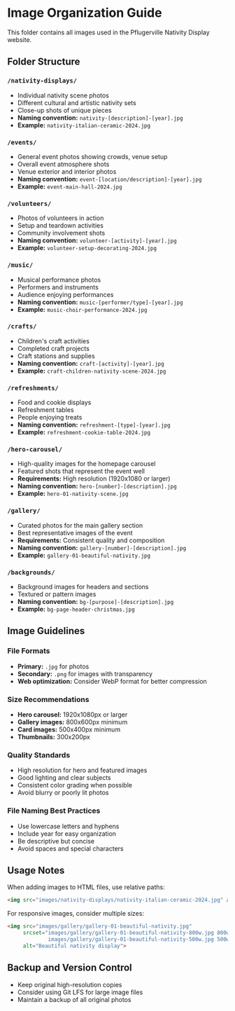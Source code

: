 # Image Organization Guide

This folder contains all images used in the Pflugerville Nativity Display website.

## Folder Structure

### `/nativity-displays/`
- Individual nativity scene photos
- Different cultural and artistic nativity sets
- Close-up shots of unique pieces
- **Naming convention:** `nativity-[description]-[year].jpg`
- **Example:** `nativity-italian-ceramic-2024.jpg`

### `/events/`
- General event photos showing crowds, venue setup
- Overall event atmosphere shots
- Venue exterior and interior photos
- **Naming convention:** `event-[location/description]-[year].jpg`
- **Example:** `event-main-hall-2024.jpg`

### `/volunteers/`
- Photos of volunteers in action
- Setup and teardown activities
- Community involvement shots
- **Naming convention:** `volunteer-[activity]-[year].jpg`
- **Example:** `volunteer-setup-decorating-2024.jpg`

### `/music/`
- Musical performance photos
- Performers and instruments
- Audience enjoying performances
- **Naming convention:** `music-[performer/type]-[year].jpg`
- **Example:** `music-choir-performance-2024.jpg`

### `/crafts/`
- Children's craft activities
- Completed craft projects
- Craft stations and supplies
- **Naming convention:** `craft-[activity]-[year].jpg`
- **Example:** `craft-children-nativity-scene-2024.jpg`

### `/refreshments/`
- Food and cookie displays
- Refreshment tables
- People enjoying treats
- **Naming convention:** `refreshment-[type]-[year].jpg`
- **Example:** `refreshment-cookie-table-2024.jpg`

### `/hero-carousel/`
- High-quality images for the homepage carousel
- Featured shots that represent the event well
- **Requirements:** High resolution (1920x1080 or larger)
- **Naming convention:** `hero-[number]-[description].jpg`
- **Example:** `hero-01-nativity-scene.jpg`

### `/gallery/`
- Curated photos for the main gallery section
- Best representative images of the event
- **Requirements:** Consistent quality and composition
- **Naming convention:** `gallery-[number]-[description].jpg`
- **Example:** `gallery-01-beautiful-nativity.jpg`

### `/backgrounds/`
- Background images for headers and sections
- Textured or pattern images
- **Naming convention:** `bg-[purpose]-[description].jpg`
- **Example:** `bg-page-header-christmas.jpg`

## Image Guidelines

### File Formats
- **Primary:** `.jpg` for photos
- **Secondary:** `.png` for images with transparency
- **Web optimization:** Consider WebP format for better compression

### Size Recommendations
- **Hero carousel:** 1920x1080px or larger
- **Gallery images:** 800x600px minimum
- **Card images:** 500x400px minimum
- **Thumbnails:** 300x200px

### Quality Standards
- High resolution for hero and featured images
- Good lighting and clear subjects
- Consistent color grading when possible
- Avoid blurry or poorly lit photos

### File Naming Best Practices
- Use lowercase letters and hyphens
- Include year for easy organization
- Be descriptive but concise
- Avoid spaces and special characters

## Usage Notes

When adding images to HTML files, use relative paths:
```html
<img src="images/nativity-displays/nativity-italian-ceramic-2024.jpg" alt="Italian ceramic nativity">
```

For responsive images, consider multiple sizes:
```html
<img src="images/gallery/gallery-01-beautiful-nativity.jpg" 
     srcset="images/gallery/gallery-01-beautiful-nativity-800w.jpg 800w,
             images/gallery/gallery-01-beautiful-nativity-500w.jpg 500w"
     alt="Beautiful nativity display">
```

## Backup and Version Control
- Keep original high-resolution copies
- Consider using Git LFS for large image files
- Maintain a backup of all original photos
